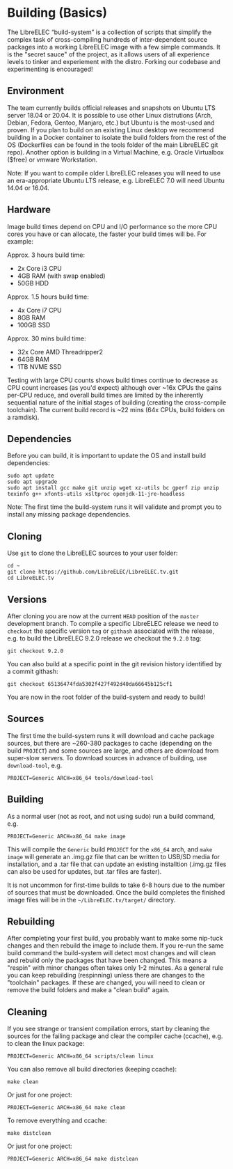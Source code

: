 # Building \(Basics\)

The LibreELEC “build-system” is a collection of scripts that simplify the complex task of cross-compiling hundreds of inter-dependent source packages into a working LibreELEC image with a few simple commands. It is the "secret sauce" of the project, as it allows users of all experience levels to tinker and experiement with the distro. Forking our codebase and experimenting is encouraged!

## Environment

The team currently builds official releases and snapshots on Ubuntu LTS server 18.04 or 20.04. It is possible to use other Linux distrutions \(Arch, Debian, Fedora, Gentoo, Manjaro, etc.\) but Ubuntu is the most-used and proven. If you plan to build on an existing Linux desktop we recommend building in a Docker container to isolate the build folders from the rest of the OS \(Dockerfiles can be found in the tools folder of the main LibreELEC git repo\). Another option is building in a Virtual Machine, e.g. Oracle Virtualbox \($free\) or vmware Workstation.

Note: If you want to compile older LibreELEC releases you will need to use an era-appropriate Ubuntu LTS release, e.g. LibreELEC 7.0 will need Ubuntu 14.04 or 16.04.

## Hardware

Image build times depend on CPU and I/O performance so the more CPU cores you have or can allocate, the faster your build times will be. For example:

Approx. 3 hours build time:

* 2x Core i3 CPU
* 4GB RAM \(with swap enabled\)
* 50GB HDD

Approx. 1.5 hours build time:

* 4x Core i7 CPU
* 8GB RAM
* 100GB SSD

Approx. 30 mins build time:

* 32x Core AMD Threadripper2
* 64GB RAM
* 1TB NVME SSD

Testing with large CPU counts shows build times continue to decrease as CPU count increases \(as you'd expect\) although over ~16x CPUs the gains per-CPU reduce, and overall build times are limited by the inherently sequential nature of the initial stages of building \(creating the cross-compile toolchain\). The current build record is ~22 mins \(64x CPUs, build folders on a ramdisk\).

## Dependencies

Before you can build, it is important to update the OS and install build dependencies:

```text
sudo apt update
sudo apt upgrade
sudo apt install gcc make git unzip wget xz-utils bc gperf zip unzip texinfo g++ xfonts-utils xsltproc openjdk-11-jre-headless
```

Note: The first time the build-system runs it will validate and prompt you to install any missing package dependencies.

## Cloning

Use `git` to clone the LibreELEC sources to your user folder:

```text
cd ~
git clone https://github.com/LibreELEC/LibreELEC.tv.git
cd LibreELEC.tv
```

## Versions

After cloning you are now at the current `HEAD` position of the `master` development branch. To compile a specific LibreELEC release we need to `checkout` the specific version `tag` or `githash` associated with the release, e.g. to build the LibreELEC 9.2.0 release we checkout the `9.2.0` tag:

```text
git checkout 9.2.0
```

You can also build at a specific point in the git revision history identified by a commit githash:

```text
git checkout 65136474fda5302f427f492d40da66645b125cf1
```

You are now in the root folder of the build-system and ready to build!

## Sources

The first time the build-system runs it will download and cache package sources, but there are ~260-380 packages to cache \(depending on the build `PROJECT`\) and some sources are large, and others are download from super-slow servers. To download sources in advance of building, use `download-tool`, e.g.

```text
PROJECT=Generic ARCH=x86_64 tools/download-tool
```

## Building

As a normal user \(not as root, and not using sudo\) run a build command, e.g.

```text
PROJECT=Generic ARCH=x86_64 make image
```

This will compile the `Generic` build `PROJECT` for the `x86_64` arch, and `make image` will generate an .img.gz file that can be written to USB/SD media for installation, and a .tar file that can update an existing installtion \(.img.gz files can also be used for updates, but .tar files are faster\).

It is not uncommon for first-time builds to take 6-8 hours due to the number of sources that must be downloaded. Once the build completes the finished image files will be in the `~/LibreELEC.tv/target/` directory.

## Rebuilding

After completing your first build, you probably want to make some nip-tuck changes and then rebuild the image to include them. If you re-run the same build command the build-system will detect most changes and will clean and rebuild only the packages that have been changed. This means a "respin" with minor changes often takes only 1-2 minutes. As a general rule you can keep rebuilding \(respinning\) unless there are changes to the "toolchain" packages. If these are changed, you will need to clean or remove the build folders and make a "clean build" again.

## Cleaning

If you see strange or transient compilation errors, start by cleaning the sources for the failing package and clear the compiler cache \(ccache\), e.g. to clean the linux package:

```text
PROJECT=Generic ARCH=x86_64 scripts/clean linux
```

You can also remove all build directories \(keeping ccache\):

```text
make clean
```

Or just for one project:

```text
PROJECT=Generic ARCH=x86_64 make clean
```

To remove everything and ccache:

```text
make distclean
```

Or just for one project:

```text
PROJECT=Generic ARCH=x86_64 make distclean
```

